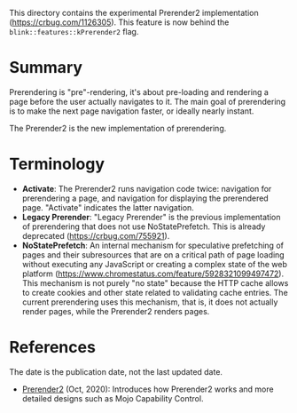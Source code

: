This directory contains the experimental Prerender2 implementation
(https://crbug.com/1126305). This feature is now behind the
`blink::features::kPrerender2` flag.

# Summary

Prerendering is "pre"-rendering, it's about pre-loading and rendering a page
before the user actually navigates to it. The main goal of prerendering is to
make the next page navigation faster, or ideally nearly instant.

The Prerender2 is the new implementation of prerendering.

# Terminology

- **Activate**: The Prerender2 runs navigation code twice: navigation for
  prerendering a page, and navigation for displaying the prerendered page.
  "Activate" indicates the latter navigation.
- **Legacy Prerender**: "Legacy Prerender" is the previous implementation of
  prerendering that does not use NoStatePrefetch. This is already deprecated
  (https://crbug.com/755921).
- **NoStatePrefetch**: An internal mechanism for speculative prefetching of
  pages and their subresources that are on a critical path of page loading
  without executing any JavaScript or creating a complex state of the web
  platform (https://www.chromestatus.com/feature/5928321099497472). This
  mechanism is not purely "no state" because the HTTP cache allows to create
  cookies and other state related to validating cache entries. The current
  prerendering uses this mechanism, that is, it does not actually render pages,
  while the Prerender2 renders pages.

# References

The date is the publication date, not the last updated date.

- [Prerender2](https://docs.google.com/document/d/1P2VKCLpmnNm_cRAjUeE-bqLL0bslL_zKqiNeCzNom_w/edit?usp=sharing) (Oct, 2020): Introduces how Prerender2 works and more detailed designs such as Mojo Capability Control.
